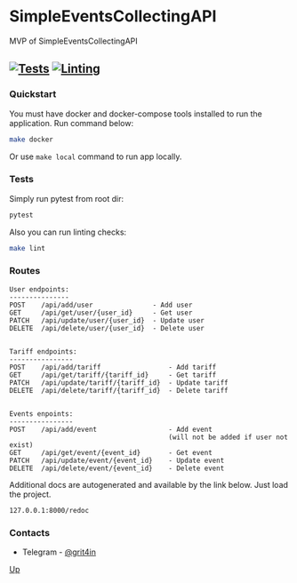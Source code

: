 # SimpleEventsCollectingAPI
MVP of SimpleEventsCollectingAPI

[![Tests](https://github.com/oleggr/SimpleEventsCollectingAPI/actions/workflows/tests.yml/badge.svg?branch=main)](https://github.com/oleggr/SimpleEventsCollectingAPI/actions/workflows/tests.yml)
[![Linting](https://github.com/oleggr/SimpleEventsCollectingAPI/actions/workflows/linting.yml/badge.svg?branch=main)](https://github.com/oleggr/SimpleEventsCollectingAPI/actions/workflows/linting.yml)
---

### Quickstart

You must have docker and docker-compose tools 
installed to run the application. 
Run command below:

```bash
make docker
```
Or use ```make local``` command to run app locally.

### Tests

Simply run pytest from root dir:

```bash
pytest
```

Also you can run linting checks:
```bash
make lint
```


### Routes

```
User endpoints:
---------------
POST    /api/add/user               - Add user
GET     /api/get/user/{user_id}     - Get user
PATCH   /api/update/user/{user_id}  - Update user
DELETE  /api/delete/user/{user_id}  - Delete user


Tariff endpoints:
----------------
POST    /api/add/tariff                 - Add tariff
GET     /api/get/tariff/{tariff_id}     - Get tariff
PATCH   /api/update/tariff/{tariff_id}  - Update tariff
DELETE  /api/delete/tariff/{tariff_id}  - Delete tariff


Events enpoints:
----------------
POST    /api/add/event                  - Add event 
                                        (will not be added if user not exist)
GET     /api/get/event/{event_id}       - Get event
PATCH   /api/update/event/{event_id}    - Update event
DELETE  /api/delete/event/{event_id}    - Delete event
```

Additional docs are autogenerated and available 
by the link below. Just load the project.
```
127.0.0.1:8000/redoc
``` 

### Contacts

- Telegram - [@grit4in](https://t.me/grit4in)

[Up](#SimpleEventsCollectingAPI)
